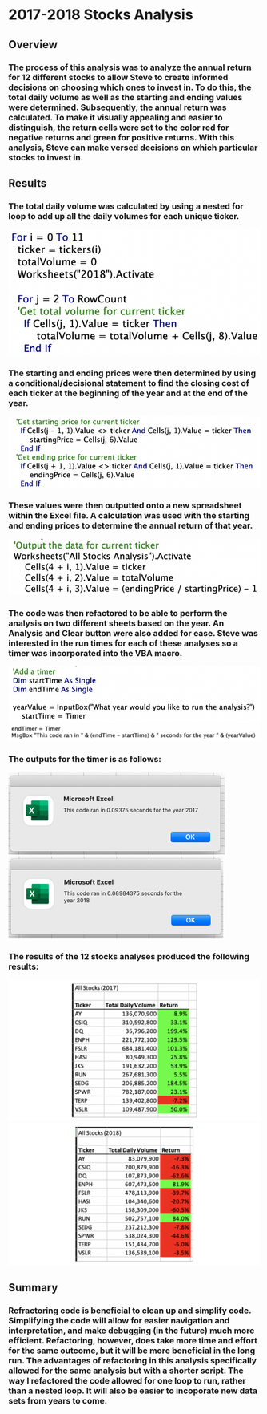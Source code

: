 # 2017-2018 Stocks Analysis
## Overview
### The process of this analysis was to analyze the annual return for 12 different stocks to allow Steve to create informed decisions on choosing which ones to invest in. To do this, the total daily volume as well as the starting and ending values were determined. Subsequently, the annual return was calculated. To make it visually appealing and easier to distinguish, the return cells were set to the color red for negative returns and green for positive returns. With this analysis, Steve can make versed decisions on which particular stocks to invest in.
## Results
### The total daily volume was calculated by using a nested for loop to add up all the daily volumes for each unique ticker. 
![txt](https://github.com/carrotdip/stocks-analysis/blob/76313c8a55ab0a6327622c131567ad67bb117d77/Screen%20Shot%202021-11-13%20at%202.51.45%20PM.png)
### The starting and ending prices were then determined by using a conditional/decisional statement to find the closing cost of each ticker at the beginning of the year and at the end of the year. 
![txt](https://github.com/carrotdip/stocks-analysis/blob/d8ca65df86a7ffeefd2d5193faa399ebabd88370/Screen%20Shot%202021-11-13%20at%202.54.27%20PM.png)
### These values were then outputted onto a new spreadsheet within the Excel file. A calculation was used with the starting and ending prices to determine the annual return of that year.
![txt](https://github.com/carrotdip/stocks-analysis/blob/92cdc0efd8301534eb35cfe7c3722c7ba251e0b3/Screen%20Shot%202021-11-13%20at%202.55.27%20PM.png)
### The code was then refactored to be able to perform the analysis on two different sheets based on the year. An Analysis and Clear button were also added for ease. Steve was interested in the run times for each of these analyses so a timer was incorporated into the VBA macro. 
![](https://github.com/carrotdip/stocks-analysis/blob/5844f67a7a81657e703937de259b1068e8634284/Screen%20Shot%202021-11-13%20at%203.00.34%20PM.png)\
![](https://github.com/carrotdip/stocks-analysis/blob/5844f67a7a81657e703937de259b1068e8634284/Screen%20Shot%202021-11-13%20at%203.00.42%20PM.png)
### The outputs for the timer is as follows:
![2017](https://github.com/carrotdip/stocks-analysis/blob/9a2e7ee3ad34c4e1d5f7b8f6e415b328f4a52c2c/Resources/VBA_Challenge_2017.png)\
![2018](https://github.com/carrotdip/stocks-analysis/blob/9a2e7ee3ad34c4e1d5f7b8f6e415b328f4a52c2c/Resources/VBA_Challenge_2018.png)
### The results of the 12 stocks analyses produced the following results:
![txt](https://github.com/carrotdip/stocks-analysis/blob/c3a7646eb673f2e978f25421318433b4aedafd54/All%20Stocks%20(2017).png)
![txt](https://github.com/carrotdip/stocks-analysis/blob/c3a7646eb673f2e978f25421318433b4aedafd54/All%20Stocks%20(2018).png)

## Summary
### Refractoring code is beneficial to clean up and simplify code. Simplifying the code will allow for easier navigation and interpretation, and make debugging (in the future) much more efficient. Refactoring, however, does take more time and effort for the same outcome, but it will be more beneficial in the long run. The advantages of refactoring in this analysis specifically allowed for the same analysis but with a shorter script. The way I refactored the code allowed for one loop to run, rather than a nested loop. It will also be easier to incoporate new data sets from years to come. 
